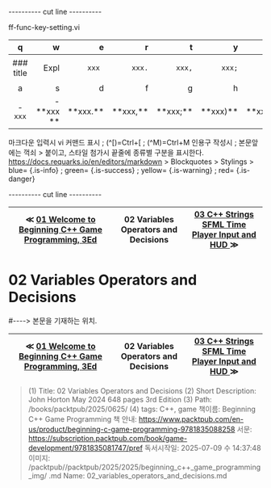 
---------- cut line ----------

ff-func-key-setting.vi

| q     | w     | e     | r     | t     | y     | u     | i     | o     | p     |
:------:|------:|------:|------:|------:|------:|------:|------:|------:|------:|
|### title | ``` ``` Expl| `xxx `|`xxx.`|`xxx,`|`xxx;`|`xxx)`|`xxx:`|`xxx}`| 없 음 |
| a     | s     | d     | f     | g     | h     | j     | k     | l     |
|- `xxx`|- \*\*xxx \*\*| \*\*xxx.\*\*| \*\*xxx,\*\*| \*\*xxx;\*\*| \*\*xxx)\*\*| \*\*xxx:\*\*| \*\*xxx}\*\*|

마크다운 입력시 vi 커맨드 표시 ; (^[)=Ctrl+[ ; (^M)=Ctrl+M
인용구 작성시 ; 본문앞에는 꺽쇠 > 붙이고, 스타일 첨가시 끝줄에 종류별 구분을 표시한다.
https://docs.requarks.io/en/editors/markdown > Blockquotes > Stylings >
blue= {.is-info} ; green= {.is-success} ; yellow= {.is-warning} ; red= {.is-danger}

---------- cut line ----------

| ≪ [ 01 Welcome to Beginning C++ Game Programming, 3Ed ](/books/packtpub/2025/0625_beginning_c++_game_programming/01) | 02 Variables Operators and Decisions | [ 03 C++ Strings SFML Time Player Input and HUD ](/books/packtpub/2025/0625_beginning_c++_game_programming/03) ≫ |
|:----:|:----:|:----:|

# 02 Variables Operators and Decisions
#----> 본문을 기재하는 위치.



| ≪ [ 01 Welcome to Beginning C++ Game Programming, 3Ed ](/books/packtpub/2025/0625_beginning_c++_game_programming/01) | 02 Variables Operators and Decisions | [ 03 C++ Strings SFML Time Player Input and HUD ](/books/packtpub/2025/0625_beginning_c++_game_programming/03) ≫ |
|:----:|:----:|:----:|

> (1) Title: 02 Variables Operators and Decisions
> (2) Short Description: John Horton May 2024 648 pages 3rd Edition
> (3) Path: /books/packtpub/2025/0625/
> (4) tags: C++, game
> 책이름: Beginning C++ Game Programming
> 책 안내: https://www.packtpub.com/en-us/product/beginning-c-game-programming-9781835088258
> 서문: https://subscription.packtpub.com/book/game-development/9781835081747/pref
> 독서시작일: 2025-07-09 수 14:37:48
> 이미지: /packtpub//packtpub/2025/2025/beginning_c++_game_programming_img/
> .md Name: 02_variables_operators_and_decisions.md

